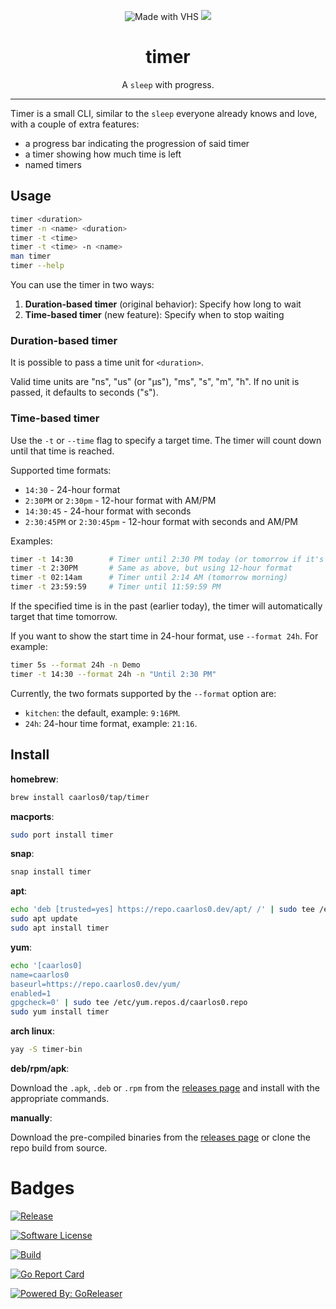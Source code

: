 <p align="center">
	<img src="https://vhs.charm.sh/vhs-1q9uo4hkLStOL4UHZFfQ4W.gif" alt="Made with VHS">
	<a href="https://vhs.charm.sh">
		<img src="https://stuff.charm.sh/vhs/badge.svg">
	</a>
	<br>
	<h1 align="center">timer</h1>
	<p align="center">A <code>sleep</code> with progress.</p>
</p>

---

Timer is a small CLI, similar to the `sleep` everyone already knows and love,
with a couple of extra features:

- a progress bar indicating the progression of said timer
- a timer showing how much time is left
- named timers

## Usage

```sh
timer <duration>
timer -n <name> <duration>
timer -t <time>
timer -t <time> -n <name>
man timer
timer --help
```

You can use the timer in two ways:

1. **Duration-based timer** (original behavior): Specify how long to wait
2. **Time-based timer** (new feature): Specify when to stop waiting

### Duration-based timer

It is possible to pass a time unit for `<duration>`.

Valid time units are "ns", "us" (or "µs"), "ms", "s", "m", "h".
If no unit is passed, it defaults to seconds ("s").

### Time-based timer

Use the `-t` or `--time` flag to specify a target time. The timer will count down until that time is reached.

Supported time formats:
- `14:30` - 24-hour format
- `2:30PM` or `2:30pm` - 12-hour format with AM/PM
- `14:30:45` - 24-hour format with seconds
- `2:30:45PM` or `2:30:45pm` - 12-hour format with seconds and AM/PM

Examples:
```sh
timer -t 14:30        # Timer until 2:30 PM today (or tomorrow if it's already past 2:30 PM)
timer -t 2:30PM       # Same as above, but using 12-hour format
timer -t 02:14am      # Timer until 2:14 AM (tomorrow morning)
timer -t 23:59:59     # Timer until 11:59:59 PM
```

If the specified time is in the past (earlier today), the timer will automatically target that time tomorrow.

If you want to show the start time in 24-hour format, use `--format 24h`. For
example:
```sh
timer 5s --format 24h -n Demo
timer -t 14:30 --format 24h -n "Until 2:30 PM"
```
Currently, the two formats supported by the `--format` option are:
- `kitchen`: the default, example: `9:16PM`.
- `24h`: 24-hour time format, example: `21:16`.

## Install

**homebrew**:

```sh
brew install caarlos0/tap/timer
```

**macports**:

```sh
sudo port install timer
```

**snap**:

```sh
snap install timer
```

**apt**:

```sh
echo 'deb [trusted=yes] https://repo.caarlos0.dev/apt/ /' | sudo tee /etc/apt/sources.list.d/caarlos0.list
sudo apt update
sudo apt install timer
```

**yum**:

```sh
echo '[caarlos0]
name=caarlos0
baseurl=https://repo.caarlos0.dev/yum/
enabled=1
gpgcheck=0' | sudo tee /etc/yum.repos.d/caarlos0.repo
sudo yum install timer
```

**arch linux**:

```sh
yay -S timer-bin
```

**deb/rpm/apk**:

Download the `.apk`, `.deb` or `.rpm` from the [releases page][releases] and install with the appropriate commands.

**manually**:

Download the pre-compiled binaries from the [releases page][releases] or clone the repo build from source.

[releases]:  https://github.com/caarlos0/timer/releases

# Badges

[![Release](https://img.shields.io/github/release/caarlos0/timer.svg?style=for-the-badge)](https://github.com/caarlos0/timer/releases/latest)

[![Software License](https://img.shields.io/badge/license-MIT-brightgreen.svg?style=for-the-badge)](LICENSE.md)

[![Build](https://img.shields.io/github/actions/workflow/status/caarlos0/timer/build.yml?style=for-the-badge)](https://github.com/caarlos0/timer/actions?query=workflow%3Abuild)

[![Go Report Card](https://goreportcard.com/badge/github.com/caarlos0/timer?style=for-the-badge)](https://goreportcard.com/report/github.com/caarlos0/timer)

[![Powered By: GoReleaser](https://img.shields.io/badge/powered%20by-goreleaser-green.svg?style=for-the-badge)](https://github.com/goreleaser)
